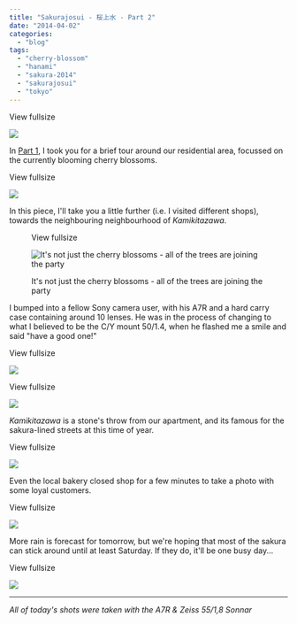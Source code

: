 ```yaml
---
title: "Sakurajosui - 桜上水 - Part 2"
date: "2014-04-02"
categories: 
  - "blog"
tags: 
  - "cherry-blossom"
  - "hanami"
  - "sakura-2014"
  - "sakurajosui"
  - "tokyo"
---
```


View fullsize

![](/assets/images/619cb-image-asset.jpeg)

In [Part 1](http://www.martinirwinphotography.com/myblog/2014/4/1/sakurajosui-pt-1), I took you for a brief tour around our residential area, focussed on the currently blooming cherry blossoms.

View fullsize

![](/assets/images/409e5-image-asset.jpeg)

In this piece, I'll take you a little further (i.e. I visited different shops), towards the neighbouring neighbourhood of _Kamikitazawa_.

<figure>

View fullsize

![It's not just the cherry blossoms - all of the trees are joining the party ](/assets/images/83f81-image-asset.jpeg)

<figcaption>



It's not just the cherry blossoms - all of the trees are joining the party





</figcaption>



</figure>

I bumped into a fellow Sony camera user, with his A7R and a hard carry case containing around 10 lenses. He was in the process of changing to what I believed to be the C/Y mount 50/1.4, when he flashed me a smile and said "have a good one!"

View fullsize

![](/assets/images/fb1d6-image-asset.jpeg)

View fullsize

![](/assets/images/20bdc-image-asset.jpeg)

_Kamikitazawa_ is a stone's throw from our apartment, and its famous for the sakura-lined streets at this time of year.

View fullsize

![](/assets/images/93b6d-image-asset.jpeg)

Even the local bakery closed shop for a few minutes to take a photo with some loyal customers.

View fullsize

![](/assets/images/dcb5b-image-asset.jpeg)

More rain is forecast for tomorrow, but we're hoping that most of the sakura can stick around until at least Saturday. If they do, it'll be one busy day...

View fullsize

![](/assets/images/3e829-image-asset.jpeg)

* * *

_All of today's shots were taken with the A7R & Zeiss 55/1,8 Sonnar_
